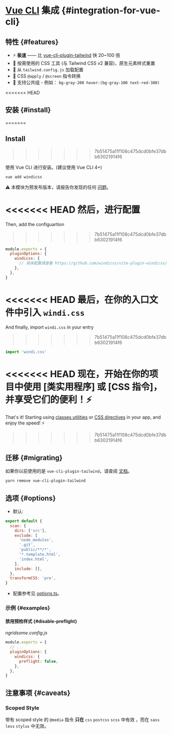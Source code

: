 [CSS directives]: /features/directives
[classes utilities]: /utilities/

<Logo name="vue" class="logo-float-xl"/>

# [Vue CLI](https://cli.vuejs.org) 集成 {#integration-for-vue-cli}

<PackageInfo name="vue-cli-plugin-windicss" author="harlan-zw" />

## 特性 {#features}

- ⚡️ **极速** —— 比 [vue-cli-plugin-tailwind](https://github.com/forsartis/vue-cli-plugin-tailwind) 快 20~100 倍
- 🧩 按需使用的 CSS 工具 (与 Tailwind CSS v2 兼容)，原生元素样式重置
- 🍃 从 `tailwind.config.js` 加载配置
- 📄 CSS `@apply` / `@screen` 指令转换
- 🎳 支持公共组 - 例如： `bg-gray-200 hover:(bg-gray-100 text-red-300)`

<<<<<<< HEAD
## 安装 {#install}
=======
## Install
>>>>>>> 7b51475a11f108c475dcd0bfe37dbb63021914f6

使用 Vue CLI 进行安装。(建议使用 Vue CLI 4+)

```
vue add windicss
```

:warning: 本模块为预发布版本，请报告你发现的任何 [问题](https://github.com/windicss/vue-cli-plugin-windicss/issues)。

<<<<<<< HEAD
然后，进行配置
=======
Then, add the configuartion
>>>>>>> 7b51475a11f108c475dcd0bfe37dbb63021914f6

```js vue.config.js
module.exports = {
  pluginOptions: {
    windicss: {
      // 具体配置请查看 https://github.com/windicss/vite-plugin-windicss/blob/main/packages/plugin-utils/src/options.ts
    },
  },
}
```

<<<<<<< HEAD
最后，在你的入口文件中引入 `windi.css`
=======
And finally, import `windi.css` in your entry
>>>>>>> 7b51475a11f108c475dcd0bfe37dbb63021914f6

```js main.js
import 'windi.css'
```

<<<<<<< HEAD
现在，开始在你的项目中使用 [类实用程序] 或 [CSS 指令]，并享受它们的便利！⚡️
=======
That's it! Starting using [classes utilities] or [CSS directives] in your app, and enjoy the speed! ⚡️
>>>>>>> 7b51475a11f108c475dcd0bfe37dbb63021914f6

## 迁移 {#migrating}

如果你以前使用的是 `vue-cli-plugin-tailwind`，请查阅 [文档](https://windicss.netlify.app/guide/migration.html)。

```bash
yarn remove vue-cli-plugin-tailwind
```

## 选项 {#options}

- 默认:

```js
export default {
  scan: {
    dirs: ['src'],
    exclude: [
      'node_modules',
      '.git',
      'public/**/*',
      '*.template.html',
      'index.html',
    ],
    include: [],
  },
  transformCSS: 'pre',
}
```

- 配置参考见 [options.ts](https://github.com/windicss/vite-plugin-windicss/blob/main/packages/plugin-utils/src/options.ts)。

### 示例 {#examples}

#### 禁用预检样式 {#disable-preflight}

_ngridsome.config.js_

```js
module.exports = {
  // ...
  pluginOptions: {
    windicss: {
      preflight: false,
    },
  },
}
```

## 注意事项 {#caveats}

### Scoped Style

带有 scoped style 的 `@media` 指令 **只在** `css` `postcss` `scss` 中有效 ，而在 `sass` `less` `stylus` 中无效。
